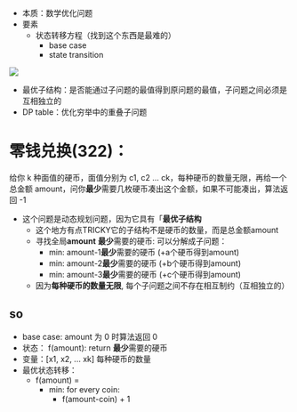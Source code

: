 - 本质：数学优化问题
- 要素
  - 状态转移方程（找到这个东西是最难的）
    - base case
    - state transition

![](https://imgur.com/5G70jv8.jpg)
  - 最优子结构：是否能通过子问题的最值得到原问题的最值，子问题之间必须是互相独立的
  - DP table：优化穷举中的重叠子问题

# 零钱兑换(322)：

给你 k 种面值的硬币，面值分别为 c1, c2 ... ck，每种硬币的数量无限，再给一个总金额 amount，问你**最少**需要几枚硬币凑出这个金额，如果不可能凑出，算法返回 -1 

- 这个问题是动态规划问题，因为它具有「**最优子结构**
  - 这个地方有点TRICKY它的子结构不是硬币的数量，而是总金额amount
  - 寻找全局**amount** **最少**需要的硬币: 可以分解成子问题：
    - min: amount-1**最少**需要的硬币 (+a个硬币得到amount)
    - min: amount-2**最少**需要的硬币 (+b个硬币得到amount)
    - min: amount-3**最少**需要的硬币 (+c个硬币得到amount)
  - 因为**每种硬币的数量无限**, 每个子问题之间不存在相互制约（互相独立的）

## so

- base case: amount 为 0 时算法返回 0
- 状态： f(amount): return **最少**需要的硬币
- 变量：[x1, x2, ... xk] 每种硬币的数量
- 最优状态转移：
  - f(amount) = 
    - min: for every coin:
       - f(amount-coin) + 1 
 